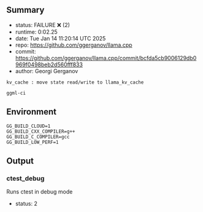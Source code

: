 ## Summary

- status:  FAILURE ❌ (2)
- runtime: 0:02.25
- date:    Tue Jan 14 11:20:14 UTC 2025
- repo:    https://github.com/ggerganov/llama.cpp
- commit:  https://github.com/ggerganov/llama.cpp/commit/bcfda5cb9006129db0969f0498beb2d560fff833
- author:  Georgi Gerganov
```
kv_cache : move state read/write to llama_kv_cache

ggml-ci
```

## Environment

```
GG_BUILD_CLOUD=1
GG_BUILD_CXX_COMPILER=g++
GG_BUILD_C_COMPILER=gcc
GG_BUILD_LOW_PERF=1
```

## Output

### ctest_debug

Runs ctest in debug mode
- status: 2
```

```

